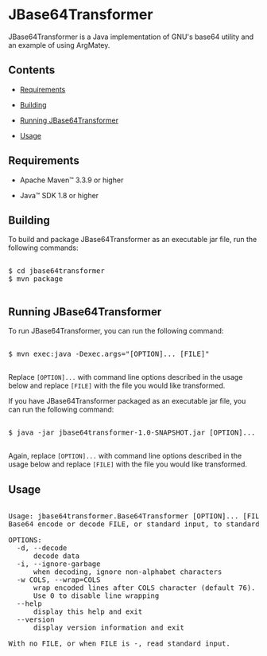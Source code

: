 # JBase64Transformer

JBase64Transformer is a Java implementation of GNU's base64 utility and an example of using ArgMatey.

## Contents

- <a href="#requirements">Requirements</a>

- <a href="#building">Building</a>

- <a href="#running">Running JBase64Transformer</a>

- <a href="#usage">Usage</a>

<a name="requirements"></a>

## Requirements

- Apache Maven&#8482; 3.3.9 or higher 

- Java&#8482; SDK 1.8 or higher

<a name="building"></a>

## Building

To build and package JBase64Transformer as an executable jar file, run the following commands:

<pre>

$ cd jbase64transformer
$ mvn package

</pre>

<a name="running"></a>

## Running JBase64Transformer 

To run JBase64Transformer, you can run the following command:

<pre>

$ mvn exec:java -Dexec.args="[OPTION]... [FILE]"

</pre>

Replace `[OPTION]...` with command line options described in the usage below and replace `[FILE]` with the file you would like transformed.

If you have JBase64Transformer packaged as an executable jar file, you can run the following command:

<pre>

$ java -jar jbase64transformer-1.0-SNAPSHOT.jar [OPTION]... [FILE]

</pre>

Again, replace `[OPTION]...` with command line options described in the usage below and replace `[FILE]` with the file you would like transformed.

<a name="usage"></a>

## Usage

<pre>

Usage: jbase64transformer.Base64Transformer [OPTION]... [FILE]
Base64 encode or decode FILE, or standard input, to standard output.

OPTIONS:
  -d, --decode
      decode data
  -i, --ignore-garbage
      when decoding, ignore non-alphabet characters
  -w COLS, --wrap=COLS
      wrap encoded lines after COLS character (default 76).
      Use 0 to disable line wrapping
  --help
      display this help and exit
  --version
      display version information and exit

With no FILE, or when FILE is -, read standard input.

</pre>
